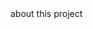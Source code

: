 <!DOCTYPE html>
<html lang="eng">
<head>
  <meta charset="utf-8">
  <meta name="viewport" content="width=device-width, initial-scale=1.0">
  <title>document </title>
</head>
<body>
  about this project
</body>
</html>

